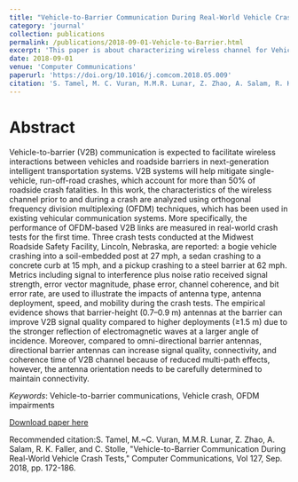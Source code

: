 ```yaml
---
title: "Vehicle-to-Barrier Communication During Real-World Vehicle Crash Tests"
category: 'journal'
collection: publications
permalink: /publications/2018-09-01-Vehicle-to-Barrier.html
excerpt: 'This paper is about characterizing wireless channel for Vehicle-to-Barrier (V2B) communication through experiments in real-world crash tests.'
date: 2018-09-01
venue: 'Computer Communications'
paperurl: 'https://doi.org/10.1016/j.comcom.2018.05.009'
citation: 'S. Tamel, M. C. Vuran, M.M.R. Lunar, Z. Zhao, A. Salam, R. K. Faller, and C. Stolle, &quot;Vehicle-to-Barrier Communication During Real-World Vehicle Crash Tests,&quot; <i>Computer Communications</i>, Vol 127, Sep. 2018, pp. 172-186.'
---
```


Abstract
===
Vehicle-to-barrier (V2B) communication is expected to facilitate wireless interactions between vehicles and roadside barriers in next-generation intelligent transportation systems. V2B systems will help mitigate single-vehicle, run-off-road crashes, which account for more than 50% of roadside crash fatalities. In this work, the characteristics of the wireless channel prior to and during a crash are analyzed using orthogonal frequency division multiplexing (OFDM) techniques, which has been used in existing vehicular communication systems. More specifically, the performance of OFDM-based V2B links are measured in real-world crash tests for the first time. Three crash tests conducted at the Midwest Roadside Safety Facility, Lincoln, Nebraska, are reported: a bogie vehicle crashing into a soil-embedded post at 27 mph, a sedan crashing to a concrete curb at 15 mph, and a pickup crashing to a steel barrier at 62 mph. Metrics including signal to interference plus noise ratio received signal strength, error vector magnitude, phase error, channel coherence, and bit error rate, are used to illustrate the impacts of antenna type, antenna deployment, speed, and mobility during the crash tests. The empirical evidence shows that barrier-height (0.7–0.9 m) antennas at the barrier can improve V2B signal quality compared to higher deployments (≥1.5 m) due to the stronger reflection of electromagnetic waves at a larger angle of incidence. Moreover, compared to omni-directional barrier antennas, directional barrier antennas can increase signal quality, connectivity, and coherence time of V2B channel because of reduced multi-path effects, however, the antenna orientation needs to be carefully determined to maintain connectivity.

_Keywords_: Vehicle-to-barrier communications, Vehicle crash, OFDM impairments

[Download paper here](https://doi.org/10.1016/j.comcom.2018.05.009)

Recommended citation:S. Tamel, M.~C. Vuran, M.M.R. Lunar, Z. Zhao, A. Salam, R. K. Faller, and C. Stolle, "Vehicle-to-Barrier Communication During Real-World Vehicle Crash Tests," Computer Communications, Vol 127, Sep. 2018, pp. 172-186.